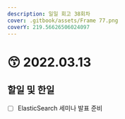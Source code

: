 ```yaml
---
description: 일일 회고 38회차
cover: .gitbook/assets/Frame 77.png
coverY: 219.56626506024097
---
```


# 😙 2022.03.13

## 할일 및 한일

* [ ] ElasticSearch 세미나 발표 준비
